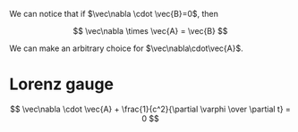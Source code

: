 We can notice that if $\vec\nabla \cdot \vec{B}=0$, then

$$
\vec\nabla \times \vec{A} = \vec{B}
$$

We can make an arbitrary choice for $\vec\nabla\cdot\vec{A}$. 

# Lorenz gauge

$$
\vec\nabla \cdot \vec{A} + \frac{1}{c^2}{\partial \varphi \over \partial t} = 0
$$